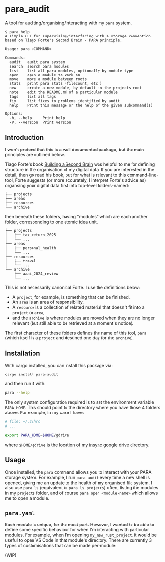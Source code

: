 # para_audit

A tool for auditing/organising/interacting with my `para` system.

```
$ para help
A simple CLT for supervising/interfacing with a storage convention based on Tiago Forte's Second Brain - PARA principle.

Usage: para <COMMAND>

Commands:
  audit   audit para system
  search  search para modules
  list    list all para modules, optionally by module type
  open    open a module to work on
  move    move a module between roots
  stats   print para stats (filecount, etc.)
  new     create a new module, by default in the projects root
  note    edit the README.md of a particular module
  tags    list all tags
  fix     list fixes to problems identified by audit
  help    Print this message or the help of the given subcommand(s)

Options:
  -h, --help     Print help
  -V, --version  Print version
```

## Introduction
I won't pretend that this is a well documented package, but the main principles are outlined below.

Tiago Forte's book [Building a Second Brain](https://www.buildingasecondbrain.com/) was helpful to me for defining structure in the organisation of my digital data. If you are interested in the detail, then go read his book, but for what is relevant to this command-line-tool, Forte suggests (or more accurately, I interpret Forte's advice as) organsing your digital data first into top-level folders-named:
```tree
├── projects
├── areas
├── resources
└── archive
```
then beneath these folders, having "modules" which are each another folder, corresponding to one atomic idea unit. 
```
├── projects
│   ├── tax_return_2025
│   └── ...
├── areas
│   ├── personal_health
│   └── ...
├── resources
│   ├── travel
│   └── ...
└── archive
    ├── aaai_2024_review
    └── ...
```
This is not necessarily canonical Forte. I use the definitions below:
 - A `project`, for example, is something that can be finished.
 - An `area` is an area of responsibility.
 - A `resource` is a collection of related material that doesn't fit into a `project` or `area`,
 - and the `archive` is where modules are moved when they are no longer relevant (but still able to be retrieved at a moment's notice).

The first character of these folders defines the name of this tool, `para` (which itself is a `project` and destined one day for the `archive`).

## Installation
With cargo installed, you can install this package via:
```bash
cargo install para-audit
```
and then run it with:
```bash
para --help
```
The only system configuration required is to set the environment variable `PARA_HOME`. This should point to the directory where you have those 4 folders above. For example, in my case I have:
```bash
# file: ~/.zshrc
# ...

export PARA_HOME=$HOME/gdrive
```
where `$HOME/gdrive` is the location of my [insync](https://www.insynchq.com/) google drive directory.

## Usage
Once installed, the `para` command allows you to interact with your PARA storage system. For example, I run `para audit` every time a new shell is opened, giving me an update to the health of my organised file system. I also use `para ls` (equivalent to `para ls projects`) often, listing the modules in my `projects` folder, and of course `para open <module-name>` which allows me to open a module.

## `para.yaml`
Each module is unique, for the most part. However, I wanted to be able to define some specific behaviour for when I'm interacting with particular modules. For example, when I'm opening `my_new_rust_project`, it would be useful to open VS Code in that module's directory. There are currently 3 types of customisations that can be made per-module:

(WIP)